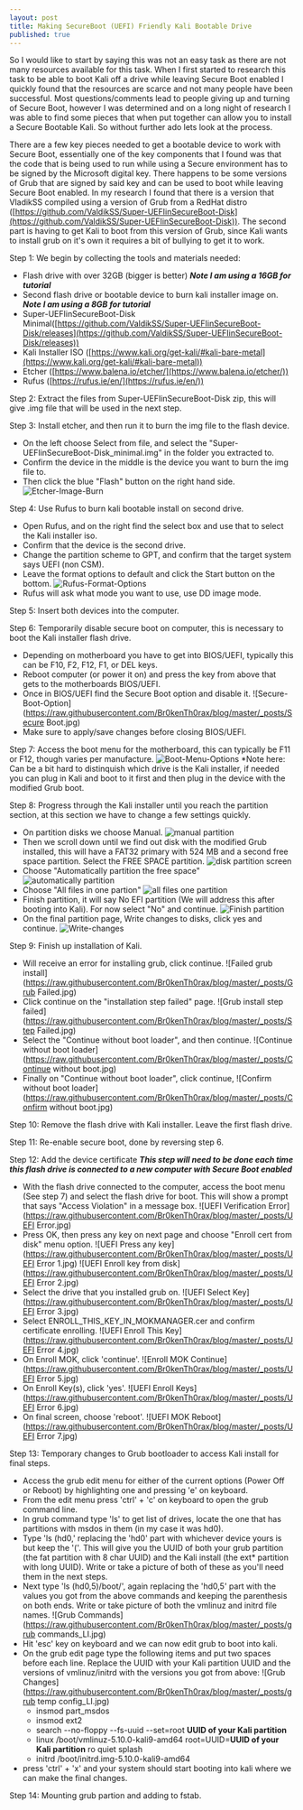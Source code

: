 ```yaml
---
layout: post
title: Making SecureBoot (UEFI) Friendly Kali Bootable Drive
published: true
---
```


So I would like to start by saying this was not an easy task as there are not many resources available for this task. When I first started to research this task to be able to boot Kali off a drive while leaving Secure Boot enabled I quickly found that the resources are scarce and not many people have been successful. Most questions/comments lead to people giving up and turning of Secure Boot, however I was determined and on a long night of research I was able to find some pieces that when put together can allow you to install a Secure Bootable Kali. So without further ado lets look at the process.

There are a few key pieces needed to get a bootable device to work with Secure Boot, essentially one of the key components that I found was that the code that is being used to run while using a Secure environment has to be signed by the Microsoft digital key. There happens to be some versions of Grub that are signed by said key and can be used to boot while leaving Secure Boot enabled. In my research I found that there is a version that VladikSS compiled using a version of Grub from a RedHat distro ([https://github.com/ValdikSS/Super-UEFIinSecureBoot-Disk](https://github.com/ValdikSS/Super-UEFIinSecureBoot-Disk)). The second part is having to get Kali to boot from this version of Grub, since Kali wants to install grub on it's own it requires a bit of bullying to get it to work.

Step 1: We begin by collecting the tools and materials needed:
- Flash drive with over 32GB (bigger is better) _**Note I am using a 16GB for tutorial**_
- Second flash drive or bootable device to burn kali installer image on. _**Note I am using a 8GB for tutorial**_
- Super-UEFIinSecureBoot-Disk Minimal([https://github.com/ValdikSS/Super-UEFIinSecureBoot-Disk/releases](https://github.com/ValdikSS/Super-UEFIinSecureBoot-Disk/releases))
- Kali Installer ISO ([https://www.kali.org/get-kali/#kali-bare-metal](https://www.kali.org/get-kali/#kali-bare-metal))
- Etcher ([https://www.balena.io/etcher/](https://www.balena.io/etcher/))
- Rufus ([https://rufus.ie/en/](https://rufus.ie/en/))

Step 2: Extract the files from Super-UEFIinSecureBoot-Disk zip, this will give .img file that will be used in the next step.

Step 3: Install etcher, and then run it to burn the img file to the flash device.
- On the left choose Select from file, and select the "Super-UEFIinSecureBoot-Disk_minimal.img" in the folder you extracted to. 
- Confirm the device in the middle is the device you want to burn the img file to.
- Then click the blue "Flash" button on the right hand side.
![Etcher-Image-Burn](https://raw.githubusercontent.com/Br0kenTh0rax/blog/master/_posts/Etcher.png)

Step 4: Use Rufus to burn kali bootable install on second drive.
- Open Rufus, and on the right find the select box and use that to select the Kali installer iso.
- Confirm that the device is the second drive.
- Change the partition scheme to GPT, and confirm that the target system says UEFI (non CSM).
- Leave the format options to default and click the Start button on the bottom.
![Rufus-Format-Options](https://raw.githubusercontent.com/Br0kenTh0rax/blog/master/_posts/Rufus.png)
- Rufus will ask what mode you want to use, use DD image mode.

Step 5: Insert both devices into the computer.

Step 6: Temporarily disable secure boot on computer, this is necessary to boot the Kali installer flash drive.
- Depending on motherboard you have to get into BIOS/UEFI, typically this can be F10, F2, F12, F1, or DEL keys.
- Reboot computer (or power it on) and press the key from above that gets to the motherboards BIOS/UEFI.
- Once in BIOS/UEFI find the Secure Boot option and disable it.
![Secure-Boot-Option](https://raw.githubusercontent.com/Br0kenTh0rax/blog/master/_posts/Secure Boot.jpg)
- Make sure to apply/save changes before closing BIOS/UEFI.

Step 7: Access the boot menu for the motherboard, this can typically be F11 or F12, though varies per manufacture.
![Boot-Menu-Options](https://raw.githubusercontent.com/Br0kenTh0rax/blog/master/_posts/Boot%20Menu.jpg)
*Note here: Can be a bit hard to distinquish which drive is the Kali installer, if needed you can plug in Kali and boot to it first and then plug in the device with the modified Grub boot.

Step 8: Progress through the Kali installer until you reach the partition section, at this section we have to change a few settings quickly.
- On partition disks we choose Manual.
![manual partition](https://raw.githubusercontent.com/Br0kenTh0rax/blog/master/_posts/Partition1.jpg)
- Then we scroll down until we find out disk with the modified Grub installed, this will have a FAT32 primary with 524 MB and a second free space partition. Select the FREE SPACE partition.
![disk partition screen](https://raw.githubusercontent.com/Br0kenTh0rax/blog/master/_posts/Partition2.jpg)
- Choose "Automatically partition the free space"
![automatically partition](https://raw.githubusercontent.com/Br0kenTh0rax/blog/master/_posts/Partition3.jpg)
- Choose "All files in one partion"
![all files one partition](https://raw.githubusercontent.com/Br0kenTh0rax/blog/master/_posts/Partition4.jpg)
- Finish partition, it will say No EFI partition (We will address this after booting into Kali). For now select "No" and continue.
![Finish partition](https://raw.githubusercontent.com/Br0kenTh0rax/blog/master/_posts/Partition6.jpg)
- On the final partition page, Write changes to disks, click yes and continue.
![Write-changes](https://raw.githubusercontent.com/Br0kenTh0rax/blog/master/_posts/Partition7.jpg)

Step 9: Finish up installation of Kali.
- Will receive an error for installing grub, click continue.
![Failed grub install](https://raw.githubusercontent.com/Br0kenTh0rax/blog/master/_posts/Grub Failed.jpg)
- Click continue on the "installation step failed" page.
![Grub install step failed](https://raw.githubusercontent.com/Br0kenTh0rax/blog/master/_posts/Step Failed.jpg)
- Select the "Continue without boot loader", and then continue.
![Continue without boot loader](https://raw.githubusercontent.com/Br0kenTh0rax/blog/master/_posts/Continue without boot.jpg)
- Finally on "Continue without boot loader", click continue,
![Confirm without boot loader](https://raw.githubusercontent.com/Br0kenTh0rax/blog/master/_posts/Confirm without boot.jpg)

Step 10: Remove the flash drive with Kali installer. Leave the first flash drive.

Step 11: Re-enable secure boot, done by reversing step 6.

Step 12: Add the device certificate _**This step will need to be done each time this flash drive is connected to a new computer with Secure Boot enabled**_
- With the flash drive connected to the computer, access the boot menu (See step 7) and select the flash drive for boot. This will show a prompt that says "Access Violation" in a message box. 
![UEFI Verification Error](https://raw.githubusercontent.com/Br0kenTh0rax/blog/master/_posts/UEFI Error.jpg)
- Press OK, then press any key on next page and choose "Enroll cert from disk" menu option. 
![UEFI Press any key](https://raw.githubusercontent.com/Br0kenTh0rax/blog/master/_posts/UEFI Error 1.jpg)
![UEFI Enroll key from disk](https://raw.githubusercontent.com/Br0kenTh0rax/blog/master/_posts/UEFI Error 2.jpg)
- Select the drive that you installed grub on.
![UEFI Select Key](https://raw.githubusercontent.com/Br0kenTh0rax/blog/master/_posts/UEFI Error 3.jpg)
- Select ENROLL_THIS_KEY_IN_MOKMANAGER.cer and confirm certificate enrolling.
![UEFI Enroll This Key](https://raw.githubusercontent.com/Br0kenTh0rax/blog/master/_posts/UEFI Error 4.jpg)
- On Enroll MOK, click 'continue'.
![Enroll MOK Continue](https://raw.githubusercontent.com/Br0kenTh0rax/blog/master/_posts/UEFI Error 5.jpg)
- On Enroll Key(s), click 'yes'.
![UEFI Enroll Keys](https://raw.githubusercontent.com/Br0kenTh0rax/blog/master/_posts/UEFI Error 6.jpg)
- On final screen, choose 'reboot'.
![UEFI MOK Reboot](https://raw.githubusercontent.com/Br0kenTh0rax/blog/master/_posts/UEFI Error 7.jpg)


Step 13: Temporary changes to Grub bootloader to access Kali install for final steps.
- Access the grub edit menu for either of the current options (Power Off or Reboot) by highlighting one and pressing 'e' on keyboard.
- From the edit menu press 'ctrl' + 'c' on keyboard to open the grub command line.
- In grub command type 'ls' to get list of drives, locate the one that has partitions with msdos in them (in my case it was hd0).
- Type 'ls (hd0,' replacing the 'hd0' part with whichever device yours is but keep the '('. This will give you the UUID of both your grub partition (the fat partition with 8 char UUID) and the Kali install (the ext* partition with long UUID). Write or take a picture of both of these as you'll need them in the next steps.
- Next type 'ls (hd0,5)/boot/', again replacing the 'hd0,5' part with the values you got from the above commands and keeping the parenthesis on both ends. Write or take picture of both the vmlinuz and initrd file names.
![Grub Commands](https://raw.githubusercontent.com/Br0kenTh0rax/blog/master/_posts/grub commands_LI.jpg)
- Hit 'esc' key on keyboard and we can now edit grub to boot into kali.
- On the grub edit page type the following items and put two spaces before each line. Replace the UUID with your Kali partition UUID and the versions of vmlinuz/initrd with the versions you got from above:
![Grub Changes](https://raw.githubusercontent.com/Br0kenTh0rax/blog/master/_posts/grub temp config_LI.jpg)
	- insmod part_msdos
	- insmod ext2
	- search --no-floppy --fs-uuid --set=root **UUID of your Kali partition**
	- linux /boot/vmlinuz-5.10.0-kali9-amd64 root=UUID=**UUID of your Kali partition** ro  quiet splash
	- initrd /boot/initrd.img-5.10.0-kali9-amd64
- press 'ctrl' + 'x' and your system should start booting into kali where we can make the final changes.

Step 14: Mounting grub partion and adding to fstab.
